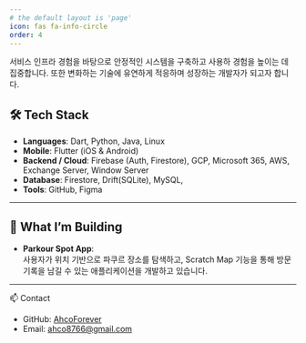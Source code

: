```yaml
---
# the default layout is 'page'
icon: fas fa-info-circle
order: 4
---
```

서비스 인프라 경험을 바탕으로 안정적인 시스템을 구축하고 사용하 경험을 높이는 데 집중합니다. 또한 변화하는 기술에 유연하게 적응하며 성장하는 개발자가 되고자 합니다. 

## 🛠 Tech Stack
- **Languages**: Dart, Python, Java, Linux
- **Mobile**: Flutter (iOS & Android)  
- **Backend / Cloud**: Firebase (Auth, Firestore), GCP, Microsoft 365, AWS, Exchange Server, Window Server
- **Database**: Firestore, Drift(SQLite), MySQL, 
- **Tools**: GitHub, Figma

---

## 📌 What I’m Building
- **Parkour Spot App**:  
  사용자가 위치 기반으로 파쿠르 장소를 탐색하고, Scratch Map 기능을 통해 방문 기록을 남길 수 있는 애플리케이션을 개발하고 있습니다.

---

📫 Contact  
- GitHub: [AhcoForever](https://github.com/AhcoForever)  
- Email: [ahco8766@gmail.com](mailto:ahco8766@gmail.com)